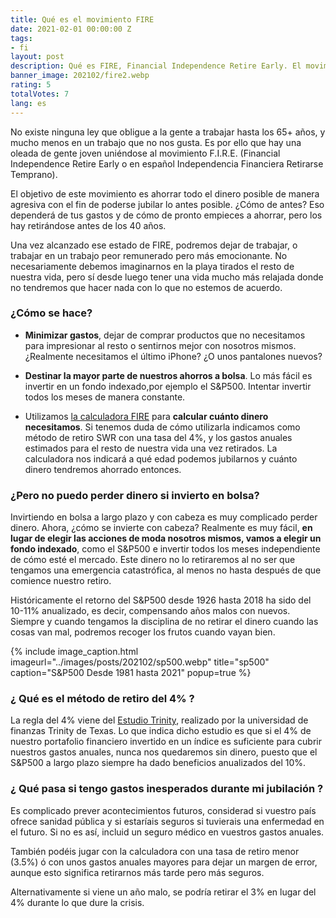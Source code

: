 ```yaml
---
title: Qué es el movimiento FIRE
date: 2021-02-01 00:00:00 Z
tags:
- fi
layout: post
description: Qué es FIRE, Financial Independence Retire Early. El movimiento de los millenials.
banner_image: 202102/fire2.webp
rating: 5
totalVotes: 7
lang: es
---
```


No existe ninguna ley que obligue a la gente a trabajar hasta los 65+ años, y mucho menos en un trabajo que no nos gusta. Es por ello que hay una oleada de gente joven uniéndose al movimiento F.I.R.E. (Financial Independence Retire Early o en español Independencia Financiera Retirarse Temprano).

<!--more-->

El objetivo de este movimiento es ahorrar todo el dinero posible de manera agresiva con el fin de poderse jubilar lo antes posible. ¿Cómo de antes? Eso dependerá de tus gastos y de cómo de pronto empieces a ahorrar, pero los hay retirándose antes de los 40 años.

Una vez alcanzado ese estado de FIRE, podremos dejar de trabajar, o trabajar en un trabajo peor remunerado pero más emocionante. No necesariamente debemos imaginarnos en la playa tirados el resto de nuestra vida, pero sí desde luego tener una vida mucho más relajada donde no tendremos que hacer nada con lo que no estemos de acuerdo. 

### ¿Cómo se hace?

- **Minimizar gastos**, dejar de comprar productos que no necesitamos para impresionar al resto o sentirnos mejor con nosotros mismos. ¿Realmente necesitamos el último iPhone? ¿O unos pantalones nuevos?

- **Destinar la mayor parte de nuestros ahorros a bolsa**. Lo más fácil es invertir en un fondo indexado,por ejemplo el S&P500. Intentar invertir todos los meses de manera constante.

- Utilizamos [la calculadora FIRE](/calculadora-fire/) para **calcular cuánto dinero necesitamos**. Si tenemos duda de cómo utilizarla indicamos como método de retiro SWR con una tasa del 4%, y los gastos anuales estimados para el resto de nuestra vida una vez retirados. La calculadora nos indicará a qué edad podemos jubilarnos y cuánto dinero tendremos ahorrado entonces.


### ¿Pero no puedo perder dinero si invierto en bolsa?

Invirtiendo en bolsa a largo plazo y con cabeza es muy complicado perder dinero. Ahora, ¿cómo se invierte con cabeza? Realmente es muy fácil, **en lugar de elegir las acciones de moda nosotros mismos, vamos a elegir un fondo indexado**, como el S&P500 e invertir todos los meses independiente de cómo esté el mercado. Este dinero no lo retiraremos al no ser que tengamos una emergencia catastrófica, al menos no hasta después de que comience nuestro retiro.

Históricamente el retorno del S&P500 desde 1926 hasta 2018 ha sido del 10-11% anualizado, es decir, compensando años malos con nuevos. Siempre y cuando tengamos la disciplina de no retirar el dinero cuando las cosas van mal, podremos recoger los frutos cuando vayan bien.


{% include image_caption.html imageurl="../images/posts/202102/sp500.webp" title="sp500" caption="S&P500 Desde 1981 hasta 2021" popup=true %}

### ¿ Qué es el método de retiro del 4% ?

La regla del 4% viene del <a rel="nofollow" href="https://en.wikipedia.org/wiki/Trinity_study">Estudio Trinity</a>, realizado por la universidad de finanzas Trinity de Texas. Lo que indica dicho estudio es que si el 4% de nuestro portafolio financiero invertido en un índice es suficiente para cubrir nuestros gastos anuales, nunca nos quedaremos sin dinero, puesto que el S&P500 a largo plazo siempre ha dado beneficios anualizados del 10%.

### ¿ Qué pasa si tengo gastos inesperados durante mi jubilación ?

Es complicado prever acontecimientos futuros, considerad si vuestro país ofrece sanidad pública y si estaríais seguros si tuvierais una enfermedad en el futuro. Si no es así, incluid un seguro médico en vuestros gastos anuales.

También podéis jugar con la calculadora con una tasa de retiro menor (3.5%) ó con unos gastos anuales mayores para dejar un margen de error, aunque esto significa retirarnos más tarde pero más seguros.

Alternativamente si viene un año malo, se podría retirar el 3% en lugar del 4% durante lo que dure la crisis.

